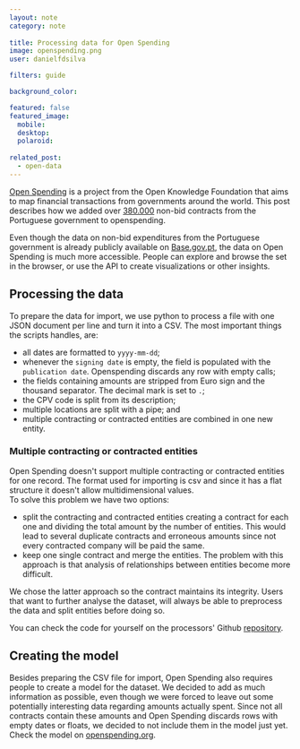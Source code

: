 ```yaml
---
layout: note
category: note
  
title: Processing data for Open Spending
image: openspending.png
user: danielfdsilva

filters: guide

background_color:

featured: false
featured_image: 
  mobile: 
  desktop: 
  polaroid:
  
related_post:
  - open-data
---
```


[Open Spending](https://openspending.org/) is a project from the Open Knowledge Foundation that aims to map financial transactions from governments around the world. This post describes how we added over [380.000](https://openspending.org/pt_ajustes-diretos/) non-bid contracts from the Portuguese government to openspending.

Even though the data on non-bid expenditures from the Portuguese government is already publicly available on [Base.gov.pt](http://www.base.gov.pt), the data on Open Spending is much more accessible. People can explore and browse the set in the browser, or use the API to create visualizations or other insights.

## Processing the data
To prepare the data for import, we use python to process a file with one JSON document per line and turn it into a CSV. The most important things the scripts handles, are:

- all dates are formatted to `yyyy-mm-dd`;
- whenever the `signing date` is empty, the field is populated with the `publication date`. Openspending discards any row with empty calls;
- the fields containing amounts are stripped from Euro sign and the thousand separator. The decimal mark is set to `.`;
- the CPV code is split from its description;
- multiple locations are split with a pipe; and
- multiple contracting or contracted entities are combined in one new entity.

### Multiple contracting or contracted entities
Open Spending doesn't support multiple contracting or contracted entities for one record. The format used for importing is csv and since it has a flat structure it doesn't allow multidimensional values.  
To solve this problem we have two options:
- split the contracting and contracted entities creating a contract for each one and dividing the total amount by the number of entities. This would lead to several duplicate contracts and erroneous amounts since not every contracted company will be paid the same.
- keep one single contract and merge the entities. The problem with this approach is that analysis of relationships between entities become more difficult.  

We chose the latter approach so the contract maintains its integrity. Users that want to further analyse the dataset, will always be able to preprocess the data and split entities before doing so.

You can check the code for yourself on the processors' Github [repository](https://github.com/flipside-org/ajustes-processor).

## Creating the model 
Besides preparing the CSV file for import, Open Spending also requires people to create a model for the dataset. We decided to add as much information as possible, even though we were forced to leave out some potentially interesting data regarding amounts actually spent. Since not all contracts contain these amounts and Open Spending discards rows with empty dates or floats, we decided to not include them in the model just yet. Check the model on [openspending.org](https://openspending.org/pt_ajustes-diretos/model.json).
